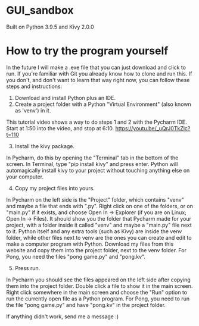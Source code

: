 # GUI_sandbox

Built on Python 3.9.5 and Kivy 2.0.0

# How to try the program yourself
In the future I will make a .exe file that you can just download and click to run. 
If you're familiar with Git you already know how to clone and run this. If you don't, and don't want to learn that way right now, you can follow these steps and instructions: 

1) Download and install Python plus an IDE. 
2) Create a project folder with a Python "Virtual Environment" (also known as 'venv') in it. 

This tutorial video shows a way to do steps 1 and 2 with the Pycharm IDE. Start at 1:50 into the video, and stop at 6:10. https://youtu.be/_uQrJ0TkZlc?t=110

3) Install the kivy package. 

In Pycharm, do this by opening the "Terminal" tab in the bottom of the screen. In Terminal, type "pip install kivy" and press enter. Python will automagically install kivy to your project without touching anything else on your computer. 

4) Copy my project files into yours. 

In Pycharm on the left side is the "Project" folder, which contains "venv" and maybe a file that ends with ".py". Right click on one of the folders, or on "main.py" if it exists, and choose Open In -> Explorer (if you are on Linux; Open In -> Files). 
It should show you the folder that Pycharm made for your project, with a folder inside it called "venv" and maybe a "main.py" file next to it. Python itself and any extra tools (such as Kivy) are inside the venv folder, while other files next to venv are the ones you can create and edit to make a computer program with Python. Download my files from this website and copy them into the project folder, next to the venv folder. For Pong, you need the files "pong game.py" and "pong.kv". 

5) Press run. 

In Pycharm you should see the files appeared on the left side after copying them into the project folder. Double click a file to show it in the main screen. Right click somewhere in the main screen and choose the "Run" option to run the currently open file as a Python program. For Pong, you need to run the file "pong game.py" and have "pong.kv" in the project folder. 

If anything didn't work, send me a message :) 
